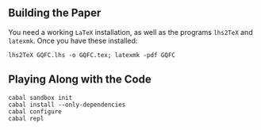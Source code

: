 ## Building the Paper

You need a working `LaTeX` installation, as well as the programs `lhs2TeX` and `latexmk`. Once you have these installed:

```
lhs2TeX GQFC.lhs -o GQFC.tex; latexmk -pdf GQFC
```

## Playing Along with the Code

```
cabal sandbox init
cabal install --only-dependencies
cabal configure
cabal repl
```

